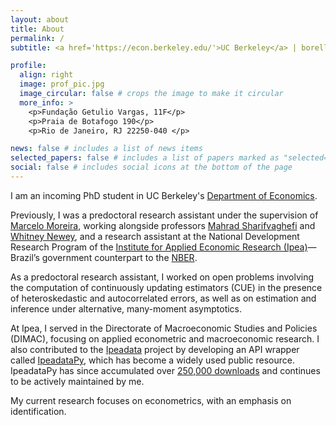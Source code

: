 ```yaml
---
layout: about
title: About
permalink: /
subtitle: <a href='https://econ.berkeley.edu/'>UC Berkeley</a> | borelli@berkeley.edu

profile:
  align: right
  image: prof_pic.jpg
  image_circular: false # crops the image to make it circular
  more_info: >
    <p>Fundação Getulio Vargas, 11F</p>
    <p>Praia de Botafogo 190</p>
    <p>Rio de Janeiro, RJ 22250-040 </p>

news: false # includes a list of news items
selected_papers: false # includes a list of papers marked as "selected={true}"
social: false # includes social icons at the bottom of the page
---
```


I am an incoming PhD student in UC Berkeley's [Department of Economics](https://econ.berkeley.edu/).

Previously, I was a predoctoral research assistant under the supervision of [Marcelo Moreira](https://sites.google.com/site/moreiramarceloj/), working alongside professors [Mahrad Sharifvaghefi](https://sites.google.com/view/mahrad) and [Whitney Newey](https://economics.mit.edu/people/faculty/whitney-newey), and a research assistant at the National Development Research Program of the [Institute for Applied Economic Research (Ipea)](http://www.ipeadata.gov.br/Default.aspx)—Brazil’s government counterpart to the [NBER](https://www.nber.org/). 

As a predoctoral research assistant, I worked on open problems involving the computation of continuously updating estimators (CUE) in the presence of heteroskedastic and autocorrelated errors, as well as on estimation and inference under alternative, many-moment asymptotics.

At Ipea, I served in the Directorate of Macroeconomic Studies and Policies (DIMAC), focusing on applied econometric and macroeconomic research. I also contributed to the [Ipeadata](http://www.ipeadata.gov.br/Default.aspx) project by developing an API wrapper called [IpeadataPy](https://github.com/luanborelli/ipeadatapy), which has become a widely used public resource. IpeadataPy has since accumulated over [250,000 downloads](https://www.pepy.tech/projects/ipeadatapy) and continues to be actively maintained by me.

My current research focuses on econometrics, with an emphasis on identification.